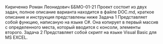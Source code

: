 Кириченко Роман Леонидович ББМО-01-21
Проект состоит из двух задач, полное описание варианта находится в файле DOC.md, краткое описание и инструкция представлены ниже
Задача 1
Представляет собой функцию, написаную на языке C#. Она копирует в первый массив с определенного места, который вводится с консоли, элементы второго.
Задача 2
Представляет собой скрипт на языке Visual Basic для MS EXCEL.
